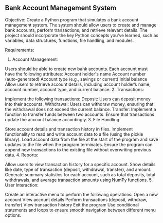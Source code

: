 ## Bank Account Management System

Objective:
Create a Python program that simulates a bank account management system. The system should allow users to create and manage bank accounts, perform transactions, and retrieve relevant details. The project should incorporate the key Python concepts you’ve learned, such as variables, data structures, functions, file handling, and modules.

Requirements:
1. Account Management:

Users should be able to create new bank accounts. Each account must have the following attributes:
Account holder's name
Account number (auto-generated)
Account type (e.g., savings or current)
Initial balance
Allow users to retrieve account details, including account holder’s name, account number, account type, and current balance.
2. Transactions:

Implement the following transactions:
Deposit: Users can deposit money into their accounts.
Withdrawal: Users can withdraw money, ensuring that the withdrawal does not exceed the current balance.
Transfer: Implement a function to transfer funds between two accounts.
Ensure that transactions update the account balance accordingly.
3. File Handling:

Store account details and transaction history in files.
Implement functionality to read and write account data to a file (using the pickle library).
Load account data from the file at the start of the program and save updates to the file when the program terminates.
Ensure the program can append new transactions to the existing file without overwriting previous data.
4. Reports:

Allow users to view transaction history for a specific account.
Show details like date, type of transaction (deposit, withdrawal, transfer), and amount.
Generate summary statistics for each account, such as total deposits, total withdrawals, and average transaction amounts using NumPy functions.
5. User Interaction:

Create an interactive menu to perform the following operations:
Open a new account
View account details
Perform transactions (deposit, withdraw, transfer)
View transaction history
Exit the program
Use conditional statements and loops to ensure smooth navigation between different menu options.
